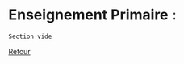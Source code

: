 # Enseignement Primaire : <br />

```
Section vide
```
[Retour](https://vaihess.github.io/anglaisices/)
